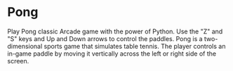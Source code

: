 # Pong
Play Pong classic Arcade game with the power of Python. Use the "Z" and "S" keys and Up and Down arrows to control the paddles.
Pong is a two-dimensional sports game that simulates table tennis. 
The player controls an in-game paddle by moving it vertically across the left or right side of the screen. 

